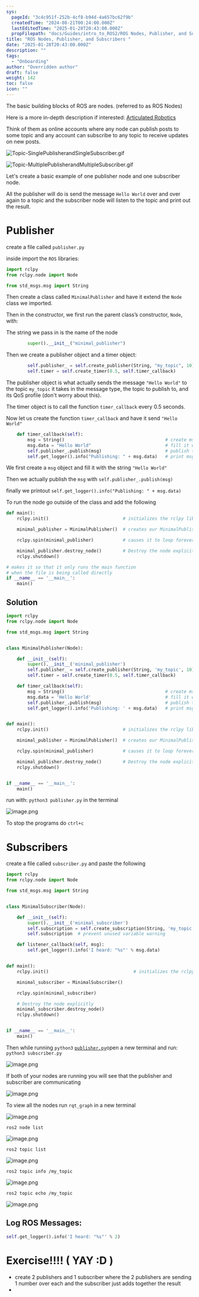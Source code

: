 ```yaml
---
sys:
  pageId: "3c4c951f-252b-4cf8-b94d-4a657bc62f9b"
  createdTime: "2024-08-21T00:24:00.000Z"
  lastEditedTime: "2025-01-28T20:43:00.000Z"
  propFilepath: "docs/Guides/intro_to_ROS2/ROS Nodes, Publisher, and Subscribers .md"
title: "ROS Nodes, Publisher, and Subscribers "
date: "2025-01-28T20:43:00.000Z"
description: ""
tags:
  - "Onboarding"
author: "Overridden author"
draft: false
weight: 142
toc: false
icon: ""
---
```


The basic building blocks of ROS are nodes. (referred to as ROS Nodes)

Here is a more in-depth description if interested: [Articulated Robotics](https://articulatedrobotics.xyz/tutorials/ready-for-ros/ros-overview#2-nodes)

Think of them as online accounts where any node can publish posts to some topic and any account can subscribe to any topic to receive updates on new posts.

![Topic-SinglePublisherandSingleSubscriber.gif](https://docs.ros.org/en/humble/_images/Topic-SinglePublisherandSingleSubscriber.gif)

![Topic-MultiplePublisherandMultipleSubscriber.gif](https://docs.ros.org/en/humble/_images/Topic-MultiplePublisherandMultipleSubscriber.gif)

Let's create a basic example of one publisher node and one subscriber node.

All the publisher will do is send the message `Hello World` over and over again to a topic and the subscriber node will listen to the topic and print out the result.

# Publisher

create a file called `publisher.py` 

inside import the `ROS` libraries:

```python
import rclpy
from rclpy.node import Node

from std_msgs.msg import String
```

Then create a class called `MinimalPublisher` and have it extend the `Node` class we imported.

Then in the constructor, we first run the parent class’s constructor, `Node`, with:

The string we pass in is the name of the node

```python
        super().__init__("minimal_publisher")
```

Then we create a publisher object and a timer object:

```python
        self.publisher_ = self.create_publisher(String, "my_topic", 10)
        self.timer = self.create_timer(0.5, self.timer_callback)
```

The publisher object is what actually sends the message `"Hello World"` to the topic `my_topic` it takes in the message type, the topic to publish to, and its QoS profile (don't worry about this).

The timer object is to call the function `timer_callback` every 0.5 seconds.

Now let us create the function `timer_callback` and have it send `"Hello World"`

```python
    def timer_callback(self):
        msg = String()                                      # create msg object
        msg.data = "Hello World"                            # fill it with data
        self.publisher_.publish(msg)                        # publish the message
        self.get_logger().info("Publishing: " + msg.data)   # print msg
```

We first create a `msg` object and fill it with the string `"Hello World"`

Then we actually publish the `msg` with `self.publisher_.publish(msg)`

finally we printout `self.get_logger().info("Publishing: " + msg.data)`

To run the node go outside of the class and add the following

```python
def main():
    rclpy.init()                            # initializes the rclpy library

    minimal_publisher = MinimalPublisher()  # creates our MinimalPublisher object

    rclpy.spin(minimal_publisher)           # causes it to loop forever

    minimal_publisher.destroy_node()        # Destroy the node explicitly
    rclpy.shutdown()

# makes it so that it only runs the main function
# when the file is being called directly
if __name__ == '__main__': 
    main()
```

## Solution

```python
import rclpy
from rclpy.node import Node

from std_msgs.msg import String


class MinimalPublisher(Node):

    def __init__(self):
        super().__init__('minimal_publisher')
        self.publisher_ = self.create_publisher(String, 'my_topic', 10)
        self.timer = self.create_timer(0.5, self.timer_callback)

    def timer_callback(self):
        msg = String()                                      # create msg object
        msg.data = 'Hello World'                            # fill it with data
        self.publisher_.publish(msg)                        # publish the message
        self.get_logger().info('Publishing: ' + msg.data)   # print msg


def main():
    rclpy.init()                            # initializes the rclpy library

    minimal_publisher = MinimalPublisher()  # creates our MinimalPublisher object

    rclpy.spin(minimal_publisher)           # causes it to loop forever

    minimal_publisher.destroy_node()        # Destroy the node explicitly
    rclpy.shutdown()


if __name__ == '__main__':
    main()
```

run with: `python3 publisher.py` in the terminal

![image.png](https://prod-files-secure.s3.us-west-2.amazonaws.com/d518164a-d88e-44d1-a4ee-3adb3bd8bce0/9214accb-ad5b-44f1-a31c-b3167c59138b/image.png?X-Amz-Algorithm=AWS4-HMAC-SHA256&X-Amz-Content-Sha256=UNSIGNED-PAYLOAD&X-Amz-Credential=ASIAZI2LB466XILUHI6R%2F20250206%2Fus-west-2%2Fs3%2Faws4_request&X-Amz-Date=20250206T121400Z&X-Amz-Expires=3600&X-Amz-Security-Token=IQoJb3JpZ2luX2VjEEQaCXVzLXdlc3QtMiJHMEUCIAZRuNNnf8aj9TQBlwVM1pMDs4WHUZ5Mo3LBefwcBOrvAiEA1PUSH4QKjS2z0oM4cEoUc1pN8LvrP92%2BtwdRIxMAM5Aq%2FwMIXRAAGgw2Mzc0MjMxODM4MDUiDCpvpoIN0H6fKcorQSrcA5nIR%2BKYIwC7VEtbqiYgBqEhXoKGzszHncvpTMLPLoU250HTNEOjGoYL1uzFgqoocktbJfc0SY%2BrQDy01QVRthJxvPotJEUWdvTRYdz9JHVBxqD4u9SWhzciq8kN%2FXn8caxOHbn1LMkLAd3sbGz3U2ajb2DikWkadRKSjMO5%2FpTUv1QAGe%2B5OS%2Bv8%2B%2Br1rYjL74uzsYPUmWRuuGuXHF0FFWn%2Ft9S%2B4WjvZBa8kHlROeWM1wMvyfP3CHKgLNKNCuVbKhydKMDIvy7S8O48O2QNdUr6AvYlORjZLe0S7DYHsTxY0eqMjMmzDmvgKkTmpO8ogS3SMsNPdrIxfyhn9UTV9rJ5sAOl5WRpHhL0cAAj%2Fns8m6C%2FiAU%2Fp2SM72%2Bp6wycRUumDW2wuJjTsfVQO9FWx7xHlf9KA2hKJpsRuJKH7jg4r6CD5GLnQAxC9fXUTY5HoG2sC%2BlCmsq7yDhVYjPzZCuo3gIFeURyIk2r4hdvYd%2FiG4WtPkAU0FGjDRURP8uVkjJ0MHqvSez8gFJVUJSRZFeosGBHsaH0ejoz2xgmE6kVRaw6ohxXgpI59gGeFjEPiRuPFfTQ6%2BQ0lV1OQgExbjGGYni37YBVEtka8%2FqHbt697tjMI%2FGp7pAfsGSMMfEkr0GOqUB0JgkmRFpBvn0oHLkzaiXThRUe3qZDHr5OYcRo701IlhHlwZCG%2FA2qdgcbuDUh8oU7lDRl9KrHZvxbpo3%2FGdkbNg4XXjgsGd7Kizo%2B98Og7ugXAtuNOlJZHoaomP2T5GepvTmG5Tek0P5%2BGR4f9eZCXULi0Qkw%2BDVsSeZ0VZqjNQgbwkLb2GQhwzbyatrMmaIrqMFEnbqlMJL4EXaf5wI%2BeNIwvei&X-Amz-Signature=ff66e156b6205d52566b8dbf5fd9d68ae6c3c4ef02fb09880c9e8b20e86c34af&X-Amz-SignedHeaders=host&x-id=GetObject)

To stop the programs do `ctrl+c`

# Subscribers

create a file called `subscriber.py` and paste the following

```python
import rclpy
from rclpy.node import Node

from std_msgs.msg import String


class MinimalSubscriber(Node):

    def __init__(self):
        super().__init__('minimal_subscriber')
        self.subscription = self.create_subscription(String, 'my_topic', self.listener_callback, 10)
        self.subscription  # prevent unused variable warning

    def listener_callback(self, msg):
        self.get_logger().info('I heard: "%s"' % msg.data)


def main():
    rclpy.init()                                # initializes the rclpy library

    minimal_subscriber = MinimalSubscriber()

    rclpy.spin(minimal_subscriber)

    # Destroy the node explicitly
    minimal_subscriber.destroy_node()
    rclpy.shutdown()


if __name__ == '__main__':
    main()
```

Then while running `python3` [`publisher.py`](http://publisher.py/)open a new terminal and run: `python3 subscriber.py` 

![image.png](https://prod-files-secure.s3.us-west-2.amazonaws.com/d518164a-d88e-44d1-a4ee-3adb3bd8bce0/611fccf2-c738-4dbd-94e9-98f209092866/image.png?X-Amz-Algorithm=AWS4-HMAC-SHA256&X-Amz-Content-Sha256=UNSIGNED-PAYLOAD&X-Amz-Credential=ASIAZI2LB466XILUHI6R%2F20250206%2Fus-west-2%2Fs3%2Faws4_request&X-Amz-Date=20250206T121400Z&X-Amz-Expires=3600&X-Amz-Security-Token=IQoJb3JpZ2luX2VjEEQaCXVzLXdlc3QtMiJHMEUCIAZRuNNnf8aj9TQBlwVM1pMDs4WHUZ5Mo3LBefwcBOrvAiEA1PUSH4QKjS2z0oM4cEoUc1pN8LvrP92%2BtwdRIxMAM5Aq%2FwMIXRAAGgw2Mzc0MjMxODM4MDUiDCpvpoIN0H6fKcorQSrcA5nIR%2BKYIwC7VEtbqiYgBqEhXoKGzszHncvpTMLPLoU250HTNEOjGoYL1uzFgqoocktbJfc0SY%2BrQDy01QVRthJxvPotJEUWdvTRYdz9JHVBxqD4u9SWhzciq8kN%2FXn8caxOHbn1LMkLAd3sbGz3U2ajb2DikWkadRKSjMO5%2FpTUv1QAGe%2B5OS%2Bv8%2B%2Br1rYjL74uzsYPUmWRuuGuXHF0FFWn%2Ft9S%2B4WjvZBa8kHlROeWM1wMvyfP3CHKgLNKNCuVbKhydKMDIvy7S8O48O2QNdUr6AvYlORjZLe0S7DYHsTxY0eqMjMmzDmvgKkTmpO8ogS3SMsNPdrIxfyhn9UTV9rJ5sAOl5WRpHhL0cAAj%2Fns8m6C%2FiAU%2Fp2SM72%2Bp6wycRUumDW2wuJjTsfVQO9FWx7xHlf9KA2hKJpsRuJKH7jg4r6CD5GLnQAxC9fXUTY5HoG2sC%2BlCmsq7yDhVYjPzZCuo3gIFeURyIk2r4hdvYd%2FiG4WtPkAU0FGjDRURP8uVkjJ0MHqvSez8gFJVUJSRZFeosGBHsaH0ejoz2xgmE6kVRaw6ohxXgpI59gGeFjEPiRuPFfTQ6%2BQ0lV1OQgExbjGGYni37YBVEtka8%2FqHbt697tjMI%2FGp7pAfsGSMMfEkr0GOqUB0JgkmRFpBvn0oHLkzaiXThRUe3qZDHr5OYcRo701IlhHlwZCG%2FA2qdgcbuDUh8oU7lDRl9KrHZvxbpo3%2FGdkbNg4XXjgsGd7Kizo%2B98Og7ugXAtuNOlJZHoaomP2T5GepvTmG5Tek0P5%2BGR4f9eZCXULi0Qkw%2BDVsSeZ0VZqjNQgbwkLb2GQhwzbyatrMmaIrqMFEnbqlMJL4EXaf5wI%2BeNIwvei&X-Amz-Signature=e6f583717a47c84278bd9915cbc4ee24a87c4a6f5283bf9c6eb7fc8047e52e5a&X-Amz-SignedHeaders=host&x-id=GetObject)

If both of your nodes are running you will see that the publisher and subscriber are communicating

![image.png](https://prod-files-secure.s3.us-west-2.amazonaws.com/d518164a-d88e-44d1-a4ee-3adb3bd8bce0/eea428b5-1cf0-43bb-a30b-81cbaf6c5c78/image.png?X-Amz-Algorithm=AWS4-HMAC-SHA256&X-Amz-Content-Sha256=UNSIGNED-PAYLOAD&X-Amz-Credential=ASIAZI2LB466XILUHI6R%2F20250206%2Fus-west-2%2Fs3%2Faws4_request&X-Amz-Date=20250206T121400Z&X-Amz-Expires=3600&X-Amz-Security-Token=IQoJb3JpZ2luX2VjEEQaCXVzLXdlc3QtMiJHMEUCIAZRuNNnf8aj9TQBlwVM1pMDs4WHUZ5Mo3LBefwcBOrvAiEA1PUSH4QKjS2z0oM4cEoUc1pN8LvrP92%2BtwdRIxMAM5Aq%2FwMIXRAAGgw2Mzc0MjMxODM4MDUiDCpvpoIN0H6fKcorQSrcA5nIR%2BKYIwC7VEtbqiYgBqEhXoKGzszHncvpTMLPLoU250HTNEOjGoYL1uzFgqoocktbJfc0SY%2BrQDy01QVRthJxvPotJEUWdvTRYdz9JHVBxqD4u9SWhzciq8kN%2FXn8caxOHbn1LMkLAd3sbGz3U2ajb2DikWkadRKSjMO5%2FpTUv1QAGe%2B5OS%2Bv8%2B%2Br1rYjL74uzsYPUmWRuuGuXHF0FFWn%2Ft9S%2B4WjvZBa8kHlROeWM1wMvyfP3CHKgLNKNCuVbKhydKMDIvy7S8O48O2QNdUr6AvYlORjZLe0S7DYHsTxY0eqMjMmzDmvgKkTmpO8ogS3SMsNPdrIxfyhn9UTV9rJ5sAOl5WRpHhL0cAAj%2Fns8m6C%2FiAU%2Fp2SM72%2Bp6wycRUumDW2wuJjTsfVQO9FWx7xHlf9KA2hKJpsRuJKH7jg4r6CD5GLnQAxC9fXUTY5HoG2sC%2BlCmsq7yDhVYjPzZCuo3gIFeURyIk2r4hdvYd%2FiG4WtPkAU0FGjDRURP8uVkjJ0MHqvSez8gFJVUJSRZFeosGBHsaH0ejoz2xgmE6kVRaw6ohxXgpI59gGeFjEPiRuPFfTQ6%2BQ0lV1OQgExbjGGYni37YBVEtka8%2FqHbt697tjMI%2FGp7pAfsGSMMfEkr0GOqUB0JgkmRFpBvn0oHLkzaiXThRUe3qZDHr5OYcRo701IlhHlwZCG%2FA2qdgcbuDUh8oU7lDRl9KrHZvxbpo3%2FGdkbNg4XXjgsGd7Kizo%2B98Og7ugXAtuNOlJZHoaomP2T5GepvTmG5Tek0P5%2BGR4f9eZCXULi0Qkw%2BDVsSeZ0VZqjNQgbwkLb2GQhwzbyatrMmaIrqMFEnbqlMJL4EXaf5wI%2BeNIwvei&X-Amz-Signature=a5737938ffbd705a7d571c338004264218e669bcaec2fb384d6909a131ceaf8a&X-Amz-SignedHeaders=host&x-id=GetObject)

To view all the nodes run `rqt_graph` in a new terminal

![image.png](https://prod-files-secure.s3.us-west-2.amazonaws.com/d518164a-d88e-44d1-a4ee-3adb3bd8bce0/1d98e964-4318-4d62-b5c4-8c8f78368598/image.png?X-Amz-Algorithm=AWS4-HMAC-SHA256&X-Amz-Content-Sha256=UNSIGNED-PAYLOAD&X-Amz-Credential=ASIAZI2LB466XILUHI6R%2F20250206%2Fus-west-2%2Fs3%2Faws4_request&X-Amz-Date=20250206T121400Z&X-Amz-Expires=3600&X-Amz-Security-Token=IQoJb3JpZ2luX2VjEEQaCXVzLXdlc3QtMiJHMEUCIAZRuNNnf8aj9TQBlwVM1pMDs4WHUZ5Mo3LBefwcBOrvAiEA1PUSH4QKjS2z0oM4cEoUc1pN8LvrP92%2BtwdRIxMAM5Aq%2FwMIXRAAGgw2Mzc0MjMxODM4MDUiDCpvpoIN0H6fKcorQSrcA5nIR%2BKYIwC7VEtbqiYgBqEhXoKGzszHncvpTMLPLoU250HTNEOjGoYL1uzFgqoocktbJfc0SY%2BrQDy01QVRthJxvPotJEUWdvTRYdz9JHVBxqD4u9SWhzciq8kN%2FXn8caxOHbn1LMkLAd3sbGz3U2ajb2DikWkadRKSjMO5%2FpTUv1QAGe%2B5OS%2Bv8%2B%2Br1rYjL74uzsYPUmWRuuGuXHF0FFWn%2Ft9S%2B4WjvZBa8kHlROeWM1wMvyfP3CHKgLNKNCuVbKhydKMDIvy7S8O48O2QNdUr6AvYlORjZLe0S7DYHsTxY0eqMjMmzDmvgKkTmpO8ogS3SMsNPdrIxfyhn9UTV9rJ5sAOl5WRpHhL0cAAj%2Fns8m6C%2FiAU%2Fp2SM72%2Bp6wycRUumDW2wuJjTsfVQO9FWx7xHlf9KA2hKJpsRuJKH7jg4r6CD5GLnQAxC9fXUTY5HoG2sC%2BlCmsq7yDhVYjPzZCuo3gIFeURyIk2r4hdvYd%2FiG4WtPkAU0FGjDRURP8uVkjJ0MHqvSez8gFJVUJSRZFeosGBHsaH0ejoz2xgmE6kVRaw6ohxXgpI59gGeFjEPiRuPFfTQ6%2BQ0lV1OQgExbjGGYni37YBVEtka8%2FqHbt697tjMI%2FGp7pAfsGSMMfEkr0GOqUB0JgkmRFpBvn0oHLkzaiXThRUe3qZDHr5OYcRo701IlhHlwZCG%2FA2qdgcbuDUh8oU7lDRl9KrHZvxbpo3%2FGdkbNg4XXjgsGd7Kizo%2B98Og7ugXAtuNOlJZHoaomP2T5GepvTmG5Tek0P5%2BGR4f9eZCXULi0Qkw%2BDVsSeZ0VZqjNQgbwkLb2GQhwzbyatrMmaIrqMFEnbqlMJL4EXaf5wI%2BeNIwvei&X-Amz-Signature=63c2efb35ab377c34f6777ad61e922f77b294bf0de3443bc75e4f2cf08c22c01&X-Amz-SignedHeaders=host&x-id=GetObject)

`ros2 node list`

![image.png](https://prod-files-secure.s3.us-west-2.amazonaws.com/d518164a-d88e-44d1-a4ee-3adb3bd8bce0/680ac8cf-e6d9-4164-9ece-5b9a6fccffee/image.png?X-Amz-Algorithm=AWS4-HMAC-SHA256&X-Amz-Content-Sha256=UNSIGNED-PAYLOAD&X-Amz-Credential=ASIAZI2LB466XILUHI6R%2F20250206%2Fus-west-2%2Fs3%2Faws4_request&X-Amz-Date=20250206T121400Z&X-Amz-Expires=3600&X-Amz-Security-Token=IQoJb3JpZ2luX2VjEEQaCXVzLXdlc3QtMiJHMEUCIAZRuNNnf8aj9TQBlwVM1pMDs4WHUZ5Mo3LBefwcBOrvAiEA1PUSH4QKjS2z0oM4cEoUc1pN8LvrP92%2BtwdRIxMAM5Aq%2FwMIXRAAGgw2Mzc0MjMxODM4MDUiDCpvpoIN0H6fKcorQSrcA5nIR%2BKYIwC7VEtbqiYgBqEhXoKGzszHncvpTMLPLoU250HTNEOjGoYL1uzFgqoocktbJfc0SY%2BrQDy01QVRthJxvPotJEUWdvTRYdz9JHVBxqD4u9SWhzciq8kN%2FXn8caxOHbn1LMkLAd3sbGz3U2ajb2DikWkadRKSjMO5%2FpTUv1QAGe%2B5OS%2Bv8%2B%2Br1rYjL74uzsYPUmWRuuGuXHF0FFWn%2Ft9S%2B4WjvZBa8kHlROeWM1wMvyfP3CHKgLNKNCuVbKhydKMDIvy7S8O48O2QNdUr6AvYlORjZLe0S7DYHsTxY0eqMjMmzDmvgKkTmpO8ogS3SMsNPdrIxfyhn9UTV9rJ5sAOl5WRpHhL0cAAj%2Fns8m6C%2FiAU%2Fp2SM72%2Bp6wycRUumDW2wuJjTsfVQO9FWx7xHlf9KA2hKJpsRuJKH7jg4r6CD5GLnQAxC9fXUTY5HoG2sC%2BlCmsq7yDhVYjPzZCuo3gIFeURyIk2r4hdvYd%2FiG4WtPkAU0FGjDRURP8uVkjJ0MHqvSez8gFJVUJSRZFeosGBHsaH0ejoz2xgmE6kVRaw6ohxXgpI59gGeFjEPiRuPFfTQ6%2BQ0lV1OQgExbjGGYni37YBVEtka8%2FqHbt697tjMI%2FGp7pAfsGSMMfEkr0GOqUB0JgkmRFpBvn0oHLkzaiXThRUe3qZDHr5OYcRo701IlhHlwZCG%2FA2qdgcbuDUh8oU7lDRl9KrHZvxbpo3%2FGdkbNg4XXjgsGd7Kizo%2B98Og7ugXAtuNOlJZHoaomP2T5GepvTmG5Tek0P5%2BGR4f9eZCXULi0Qkw%2BDVsSeZ0VZqjNQgbwkLb2GQhwzbyatrMmaIrqMFEnbqlMJL4EXaf5wI%2BeNIwvei&X-Amz-Signature=92a316b63c396533c6debdb624f2e30f503b57c45f47b27fb6e19a150f64b82a&X-Amz-SignedHeaders=host&x-id=GetObject)

`ros2 topic list`

![image.png](https://prod-files-secure.s3.us-west-2.amazonaws.com/d518164a-d88e-44d1-a4ee-3adb3bd8bce0/eee2ebe1-27ef-4a4a-96fb-2ca54126fb29/image.png?X-Amz-Algorithm=AWS4-HMAC-SHA256&X-Amz-Content-Sha256=UNSIGNED-PAYLOAD&X-Amz-Credential=ASIAZI2LB466XILUHI6R%2F20250206%2Fus-west-2%2Fs3%2Faws4_request&X-Amz-Date=20250206T121400Z&X-Amz-Expires=3600&X-Amz-Security-Token=IQoJb3JpZ2luX2VjEEQaCXVzLXdlc3QtMiJHMEUCIAZRuNNnf8aj9TQBlwVM1pMDs4WHUZ5Mo3LBefwcBOrvAiEA1PUSH4QKjS2z0oM4cEoUc1pN8LvrP92%2BtwdRIxMAM5Aq%2FwMIXRAAGgw2Mzc0MjMxODM4MDUiDCpvpoIN0H6fKcorQSrcA5nIR%2BKYIwC7VEtbqiYgBqEhXoKGzszHncvpTMLPLoU250HTNEOjGoYL1uzFgqoocktbJfc0SY%2BrQDy01QVRthJxvPotJEUWdvTRYdz9JHVBxqD4u9SWhzciq8kN%2FXn8caxOHbn1LMkLAd3sbGz3U2ajb2DikWkadRKSjMO5%2FpTUv1QAGe%2B5OS%2Bv8%2B%2Br1rYjL74uzsYPUmWRuuGuXHF0FFWn%2Ft9S%2B4WjvZBa8kHlROeWM1wMvyfP3CHKgLNKNCuVbKhydKMDIvy7S8O48O2QNdUr6AvYlORjZLe0S7DYHsTxY0eqMjMmzDmvgKkTmpO8ogS3SMsNPdrIxfyhn9UTV9rJ5sAOl5WRpHhL0cAAj%2Fns8m6C%2FiAU%2Fp2SM72%2Bp6wycRUumDW2wuJjTsfVQO9FWx7xHlf9KA2hKJpsRuJKH7jg4r6CD5GLnQAxC9fXUTY5HoG2sC%2BlCmsq7yDhVYjPzZCuo3gIFeURyIk2r4hdvYd%2FiG4WtPkAU0FGjDRURP8uVkjJ0MHqvSez8gFJVUJSRZFeosGBHsaH0ejoz2xgmE6kVRaw6ohxXgpI59gGeFjEPiRuPFfTQ6%2BQ0lV1OQgExbjGGYni37YBVEtka8%2FqHbt697tjMI%2FGp7pAfsGSMMfEkr0GOqUB0JgkmRFpBvn0oHLkzaiXThRUe3qZDHr5OYcRo701IlhHlwZCG%2FA2qdgcbuDUh8oU7lDRl9KrHZvxbpo3%2FGdkbNg4XXjgsGd7Kizo%2B98Og7ugXAtuNOlJZHoaomP2T5GepvTmG5Tek0P5%2BGR4f9eZCXULi0Qkw%2BDVsSeZ0VZqjNQgbwkLb2GQhwzbyatrMmaIrqMFEnbqlMJL4EXaf5wI%2BeNIwvei&X-Amz-Signature=553757662af119a77f25846137075a434ed48444bb03ea2acc2b98dc7bf906bb&X-Amz-SignedHeaders=host&x-id=GetObject)

`ros2 topic info /my_topic`

![image.png](https://prod-files-secure.s3.us-west-2.amazonaws.com/d518164a-d88e-44d1-a4ee-3adb3bd8bce0/6288ef12-cb9e-406f-b9eb-65feed3a9011/image.png?X-Amz-Algorithm=AWS4-HMAC-SHA256&X-Amz-Content-Sha256=UNSIGNED-PAYLOAD&X-Amz-Credential=ASIAZI2LB466XILUHI6R%2F20250206%2Fus-west-2%2Fs3%2Faws4_request&X-Amz-Date=20250206T121400Z&X-Amz-Expires=3600&X-Amz-Security-Token=IQoJb3JpZ2luX2VjEEQaCXVzLXdlc3QtMiJHMEUCIAZRuNNnf8aj9TQBlwVM1pMDs4WHUZ5Mo3LBefwcBOrvAiEA1PUSH4QKjS2z0oM4cEoUc1pN8LvrP92%2BtwdRIxMAM5Aq%2FwMIXRAAGgw2Mzc0MjMxODM4MDUiDCpvpoIN0H6fKcorQSrcA5nIR%2BKYIwC7VEtbqiYgBqEhXoKGzszHncvpTMLPLoU250HTNEOjGoYL1uzFgqoocktbJfc0SY%2BrQDy01QVRthJxvPotJEUWdvTRYdz9JHVBxqD4u9SWhzciq8kN%2FXn8caxOHbn1LMkLAd3sbGz3U2ajb2DikWkadRKSjMO5%2FpTUv1QAGe%2B5OS%2Bv8%2B%2Br1rYjL74uzsYPUmWRuuGuXHF0FFWn%2Ft9S%2B4WjvZBa8kHlROeWM1wMvyfP3CHKgLNKNCuVbKhydKMDIvy7S8O48O2QNdUr6AvYlORjZLe0S7DYHsTxY0eqMjMmzDmvgKkTmpO8ogS3SMsNPdrIxfyhn9UTV9rJ5sAOl5WRpHhL0cAAj%2Fns8m6C%2FiAU%2Fp2SM72%2Bp6wycRUumDW2wuJjTsfVQO9FWx7xHlf9KA2hKJpsRuJKH7jg4r6CD5GLnQAxC9fXUTY5HoG2sC%2BlCmsq7yDhVYjPzZCuo3gIFeURyIk2r4hdvYd%2FiG4WtPkAU0FGjDRURP8uVkjJ0MHqvSez8gFJVUJSRZFeosGBHsaH0ejoz2xgmE6kVRaw6ohxXgpI59gGeFjEPiRuPFfTQ6%2BQ0lV1OQgExbjGGYni37YBVEtka8%2FqHbt697tjMI%2FGp7pAfsGSMMfEkr0GOqUB0JgkmRFpBvn0oHLkzaiXThRUe3qZDHr5OYcRo701IlhHlwZCG%2FA2qdgcbuDUh8oU7lDRl9KrHZvxbpo3%2FGdkbNg4XXjgsGd7Kizo%2B98Og7ugXAtuNOlJZHoaomP2T5GepvTmG5Tek0P5%2BGR4f9eZCXULi0Qkw%2BDVsSeZ0VZqjNQgbwkLb2GQhwzbyatrMmaIrqMFEnbqlMJL4EXaf5wI%2BeNIwvei&X-Amz-Signature=3630280e0a8761c772873d6469bc385a65de7a38ce2c03406dbcc153365e9877&X-Amz-SignedHeaders=host&x-id=GetObject)

`ros2 topic echo /my_topic`

![image.png](https://prod-files-secure.s3.us-west-2.amazonaws.com/d518164a-d88e-44d1-a4ee-3adb3bd8bce0/0a6fcb4d-422d-4a6c-a803-749ef4adf2c6/image.png?X-Amz-Algorithm=AWS4-HMAC-SHA256&X-Amz-Content-Sha256=UNSIGNED-PAYLOAD&X-Amz-Credential=ASIAZI2LB466XILUHI6R%2F20250206%2Fus-west-2%2Fs3%2Faws4_request&X-Amz-Date=20250206T121400Z&X-Amz-Expires=3600&X-Amz-Security-Token=IQoJb3JpZ2luX2VjEEQaCXVzLXdlc3QtMiJHMEUCIAZRuNNnf8aj9TQBlwVM1pMDs4WHUZ5Mo3LBefwcBOrvAiEA1PUSH4QKjS2z0oM4cEoUc1pN8LvrP92%2BtwdRIxMAM5Aq%2FwMIXRAAGgw2Mzc0MjMxODM4MDUiDCpvpoIN0H6fKcorQSrcA5nIR%2BKYIwC7VEtbqiYgBqEhXoKGzszHncvpTMLPLoU250HTNEOjGoYL1uzFgqoocktbJfc0SY%2BrQDy01QVRthJxvPotJEUWdvTRYdz9JHVBxqD4u9SWhzciq8kN%2FXn8caxOHbn1LMkLAd3sbGz3U2ajb2DikWkadRKSjMO5%2FpTUv1QAGe%2B5OS%2Bv8%2B%2Br1rYjL74uzsYPUmWRuuGuXHF0FFWn%2Ft9S%2B4WjvZBa8kHlROeWM1wMvyfP3CHKgLNKNCuVbKhydKMDIvy7S8O48O2QNdUr6AvYlORjZLe0S7DYHsTxY0eqMjMmzDmvgKkTmpO8ogS3SMsNPdrIxfyhn9UTV9rJ5sAOl5WRpHhL0cAAj%2Fns8m6C%2FiAU%2Fp2SM72%2Bp6wycRUumDW2wuJjTsfVQO9FWx7xHlf9KA2hKJpsRuJKH7jg4r6CD5GLnQAxC9fXUTY5HoG2sC%2BlCmsq7yDhVYjPzZCuo3gIFeURyIk2r4hdvYd%2FiG4WtPkAU0FGjDRURP8uVkjJ0MHqvSez8gFJVUJSRZFeosGBHsaH0ejoz2xgmE6kVRaw6ohxXgpI59gGeFjEPiRuPFfTQ6%2BQ0lV1OQgExbjGGYni37YBVEtka8%2FqHbt697tjMI%2FGp7pAfsGSMMfEkr0GOqUB0JgkmRFpBvn0oHLkzaiXThRUe3qZDHr5OYcRo701IlhHlwZCG%2FA2qdgcbuDUh8oU7lDRl9KrHZvxbpo3%2FGdkbNg4XXjgsGd7Kizo%2B98Og7ugXAtuNOlJZHoaomP2T5GepvTmG5Tek0P5%2BGR4f9eZCXULi0Qkw%2BDVsSeZ0VZqjNQgbwkLb2GQhwzbyatrMmaIrqMFEnbqlMJL4EXaf5wI%2BeNIwvei&X-Amz-Signature=d3c7edcd32a2020d667cc435b1aaacd98295c98811d26de804679b5a77f9263b&X-Amz-SignedHeaders=host&x-id=GetObject)

## Log ROS Messages:

```python
self.get_logger().info('I heard: "%s"' % 2)
```

# Exercise!!!! ( YAY :D )

- create 2 publishers and 1 subscriber where the 2 publishers are sending 1 number over each and the subscriber just adds together the result
- 

